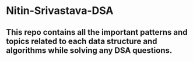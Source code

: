 # Nitin-Srivastava-DSA

## This repo contains all the important patterns and topics related to each data structure and algorithms while solving any DSA questions.
